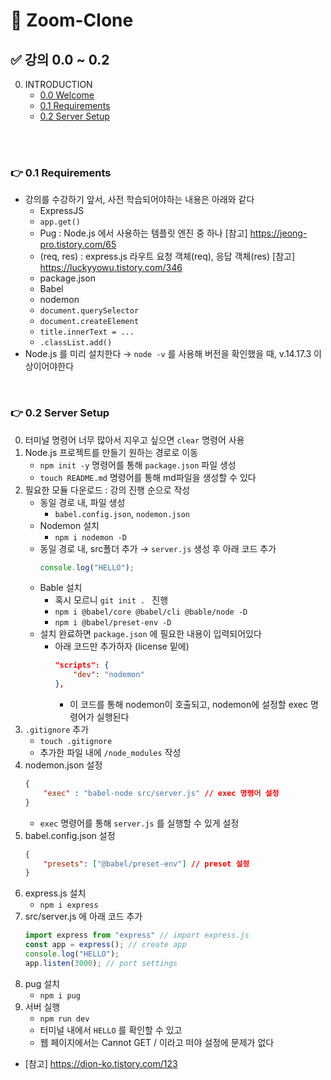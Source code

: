 # 📌 Zoom-Clone
## ✅ 강의 0.0 ~ 0.2
0. INTRODUCTION
    - <a href="">0.0 Welcome</a>
    - <a href="">0.1 Requirements</a>
    - <a href="">0.2 Server Setup</a>

<br>

<br>

### 👉 0.1 Requirements
- 강의를 수강하기 앞서, 사전 학습되어야하는 내용은 아래와 같다
    - ExpressJS 
    - `app.get()`
    - Pug : Node.js 에서 사용하는 템플릿 엔진 중 하나 [참고] https://jeong-pro.tistory.com/65
    - (req, res) : express.js 라우트 요청 객체(req), 응답 객체(res) [참고] https://luckyyowu.tistory.com/346
    - package.json 
    - Babel 
    - nodemon
    - `document.querySelector`
    - `document.createElement`
    - `title.innerText = ...`
    - `.classList.add()`
- Node.js 를 미리 설치한다 → `node -v` 를 사용해 버전을 확인했을 때, v.14.17.3 이상이어야한다

<br>

### 👉 0.2 Server Setup
0. 터미널 명령어 너무 많아서 지우고 싶으면 `clear` 명령어 사용 
1. Node.js 프로젝트를 만들기 원하는 경로로 이동
    - `npm init -y` 명령어를 통해 `package.json` 파일 생성
    - `touch README.md` 명령어를 통해 md파일을 생성할 수 있다
2. 필요한 모듈 다운로드 : 강의 진행 순으로 작성
    - 동일 경로 내, 파일 생성
        - `babel.config.json`, `nodemon.json`
    - Nodemon 설치 
        - `npm i nodemon -D`
    - 동일 경로 내, src폴더 추가 → `server.js` 생성 후 아래 코드 추가
        ```javascript
        console.log("HELLO");
        ```
    - Bable 설치
        - 혹시 모르니 `git init . ` 진행
        - `npm i @babel/core @babel/cli @bable/node -D`
        - `npm i @babel/preset-env -D`
    - 설치 완료하면 `package.json` 에 필요한 내용이 입력되어있다
        - 아래 코드만 추가하자 (license 밑에)
            ```json
            "scripts": {
                "dev": "nodemon"
            },
            ```
            - 이 코드를 통해 nodemon이 호출되고, nodemon에 설정할 exec 명령어가 실행된다 
3. `.gitignore` 추가
    - `touch .gitignore` 
    - 추가한 파일 내에 `/node_modules` 작성
4. nodemon.json 설정
    ```json
    {
        "exec" : "babel-node src/server.js" // exec 명령어 설정
    }
    ```
    - `exec` 명령어를 통해 `server.js` 를 실행할 수 있게 설정
5. babel.config.json 설정
    ```json
    {
        "presets": ["@babel/preset-env"] // preset 설정
    }
    ```
6. express.js 설치
    - `npm i express`
7. src/server.js 에 아래 코드 추가
    ```javascript
    import express from "express" // import express.js
    const app = express(); // create app
    console.log("HELLO");
    app.listen(3000); // port settings
    ```
8. pug 설치
    - `npm i pug`
9. 서버 실행
    - `npm run dev`
    - 터미널 내에서 `HELLO` 를 확인할 수 있고
    - 웹 페이지에서는 Cannot GET / 이라고 떠야 설정에 문제가 없다

- [참고] https://dion-ko.tistory.com/123

